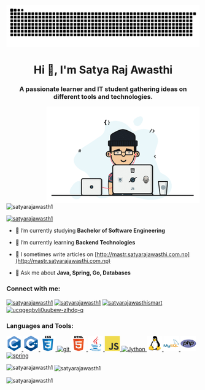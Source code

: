 [![MasterHead](https://github.com/SatyaRajAwasth1/SatyaRajAwasth1/blob/main/github-contribution-grid-snake.svg)](https://satyarajawasthi.com.np)
<h1 align="center">Hi 👋, I'm Satya Raj Awasthi</h1>
<h3 align="center">A passionate learner and IT student gathering ideas on different tools and technologies.</h3>
<img align="right" alt="Coding" width="400" src="https://github.com/SatyaRajAwasth1/SatyaRajAwasth1/blob/main/code_cup.gif">

<p align="left"> <img src="https://komarev.com/ghpvc/?username=satyarajawasth1&label=Profile%20views&color=0e75b6&style=flat" alt="satyarajawasth1" /> </p>

<p align="left"> <a href="https://twitter.com/satyarajawasth1" target="blank"><img src="https://img.shields.io/twitter/follow/satyarajawasth1?logo=twitter&style=for-the-badge" alt="satyarajawasth1" /></a> </p>

- 🔭 I’m currently studying **Bachelor of Software Engineering**

- 🌱 I’m currently learning **Backend Technologies**

- 📝 I sometimes write articles on [http://mastr.satyarajawasthi.com.np](http://mastr.satyarajawasthi.com.np)

- 💬 Ask me about **Java, Spring, Go, Databases**

<h3 align="left">Connect with me:</h3>
<p align="left">
<a href="https://twitter.com/satyarajawasth1" target="blank"><img align="center" src="https://raw.githubusercontent.com/rahuldkjain/github-profile-readme-generator/master/src/images/icons/Social/twitter.svg" alt="satyarajawasth1" height="30" width="40" /></a>
<a href="https://linkedin.com/in/satyarajawasth1" target="blank"><img align="center" src="https://raw.githubusercontent.com/rahuldkjain/github-profile-readme-generator/master/src/images/icons/Social/linked-in-alt.svg" alt="satyarajawasth1" height="30" width="40" /></a>
<a href="https://fb.com/satyarajawasthismart" target="blank"><img align="center" src="https://raw.githubusercontent.com/rahuldkjain/github-profile-readme-generator/master/src/images/icons/Social/facebook.svg" alt="satyarajawasthismart" height="30" width="40" /></a>
<a href="https://www.youtube.com/channel/UCqgEqBVlJ0uUbeW-zLhDQ-Q/videos" target="blank"><img align="center" src="https://raw.githubusercontent.com/rahuldkjain/github-profile-readme-generator/master/src/images/icons/Social/youtube.svg" alt="ucqgeqbvlj0uubew-zlhdq-q" height="30" width="40" /></a>
</p>

<h3 align="left">Languages and Tools:</h3>
<p align="left"> <a href="https://www.cprogramming.com/" target="_blank" rel="noreferrer"> <img src="https://raw.githubusercontent.com/devicons/devicon/master/icons/c/c-original.svg" alt="c" width="40" height="40"/> </a> <a href="https://www.w3schools.com/cpp/" target="_blank" rel="noreferrer"> <img src="https://raw.githubusercontent.com/devicons/devicon/master/icons/cplusplus/cplusplus-original.svg" alt="cplusplus" width="40" height="40"/> </a> <a href="https://www.w3schools.com/css/" target="_blank" rel="noreferrer"> <img src="https://raw.githubusercontent.com/devicons/devicon/master/icons/css3/css3-original-wordmark.svg" alt="css3" width="40" height="40"/> </a> <a href="https://git-scm.com/" target="_blank" rel="noreferrer"> <img src="https://www.vectorlogo.zone/logos/git-scm/git-scm-icon.svg" alt="git" width="40" height="40"/> </a> <a href="https://www.w3.org/html/" target="_blank" rel="noreferrer"> <img src="https://raw.githubusercontent.com/devicons/devicon/master/icons/html5/html5-original-wordmark.svg" alt="html5" width="40" height="40"/> </a> <a href="https://www.java.com" target="_blank" rel="noreferrer"> <img src="https://raw.githubusercontent.com/devicons/devicon/master/icons/java/java-original.svg" alt="java" width="40" height="40"/> </a> <a href="https://developer.mozilla.org/en-US/docs/Web/JavaScript" target="_blank" rel="noreferrer"> <img src="https://raw.githubusercontent.com/devicons/devicon/master/icons/javascript/javascript-original.svg" alt="javascript" width="40" height="40"/> </a> <a href="https://www.python.org/" target="_blank" rel="noreferrer"> <img src="https://www.vectorlogo.zone/logos/python/python-icon.svg" alt="Jython" width="40" height="40"/> </a> <a href="https://www.linux.org/" target="_blank" rel="noreferrer"> <img src="https://raw.githubusercontent.com/devicons/devicon/master/icons/linux/linux-original.svg" alt="linux" width="40" height="40"/> </a> <a href="https://www.mysql.com/" target="_blank" rel="noreferrer"> <img src="https://raw.githubusercontent.com/devicons/devicon/master/icons/mysql/mysql-original-wordmark.svg" alt="mysql" width="40" height="40"/> </a> <a href="https://www.php.net" target="_blank" rel="noreferrer"> <img src="https://raw.githubusercontent.com/devicons/devicon/master/icons/php/php-original.svg" alt="php" width="40" height="40"/> </a> <a href="https://spring.io/" target="_blank" rel="noreferrer"> <img src="https://www.vectorlogo.zone/logos/springio/springio-icon.svg" alt="spring" width="40" height="40"/> </a> </p>

<p><img align="left" src="https://github-readme-stats.vercel.app/api/top-langs?username=satyarajawasth1&show_icons=true&locale=en&layout=compact&theme=codeSTACKr" alt="satyarajawasth1" /></p>

<p>&nbsp;<img align="center" src="https://github-readme-stats.vercel.app/api?username=satyarajawasth1&show_icons=true&locale=en&theme=codeSTACKr" alt="satyarajawasth1" /></p>

<p><img align="center" src="https://github-readme-streak-stats.herokuapp.com/?user=satyarajawasth1&theme=codeSTACKr" alt="satyarajawasth1" /></p>
